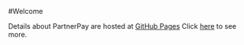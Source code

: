 #Welcome

Details about PartnerPay are hosted at [GitHub Pages](https://pages.github.com/)
Click [here](https://intershopcommunicationsag.github.io/partnerpay-example/) to see more.
